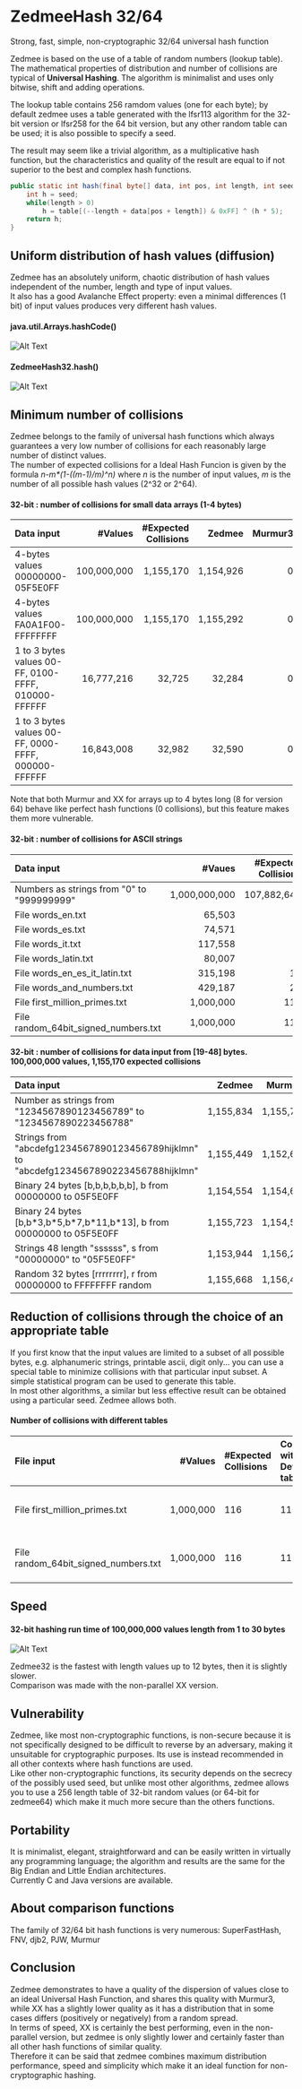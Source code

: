 # ZedmeeHash 32/64
Strong, fast, simple, non-cryptographic 32/64 universal hash function  

Zedmee is based on the use of a table of random numbers (lookup table). The mathematical properties of distribution and number of collisions are typical of **Universal Hashing**. The algorithm is minimalist and uses only bitwise, shift and adding operations.  

The lookup table contains 256 ramdom values (one for each byte); by default zedmee uses a table generated with the lfsr113 algorithm for the 32-bit version or lfsr258 for the 64 bit version, but any other random table can be used; it is also possible to specify a seed.  

The result may seem like a trivial algorithm, as a multiplicative hash function, but the characteristics and quality of the result are equal to if not superior to the best and complex hash functions.  

```java
public static int hash(final byte[] data, int pos, int length, int seed, final int[] table) {
	int h = seed;
	while(length > 0)
		h = table[(--length + data[pos + length]) & 0xFF] ^ (h * 5);
	return h;
}
``` 

## Uniform distribution of hash values (diffusion)
Zedmee has an absolutely uniform, chaotic distribution of hash values independent of the number, length and type of input values.  
It also has a good Avalanche Effect property: even a minimal differences (1 bit) of input values produces very different hash values.  

#### java.util.Arrays.hashCode()
![Alt Text](https://raw.githubusercontent.com/matteo65/ZedmeeHash/main/Resource/java_hash.png)
  
#### ZedmeeHash32.hash()
![Alt Text](https://raw.githubusercontent.com/matteo65/ZedmeeHash/main/Resource/zmh_distributions.png)

## Minimum number of collisions
Zedmee belongs to the family of universal hash functions which always guarantees a very low number of collisions for each reasonably large number of distinct values.  
The number of expected collisions for a Ideal Hash Funcion is given by the formula _n-m*(1-((m-1)/m)^n)_ where _n_ is the number of input values, _m_ is the number of all possible hash values (2^32 or 2^64).  

#### 32-bit : number of collisions for small data arrays (1-4 bytes)

Data input                                             |  #Values  |#Expected Collisions| Zedmee  | Murmur3|  XX 
:---                                                   |       ---:|                ---:|     ---:|    ---:| ---:
4-bytes values 00000000-05F5E0FF                       |100,000,000|           1,155,170|1,154,926|       0|    0
4-bytes values FA0A1F00-FFFFFFFF                       |100,000,000|           1,155,170|1,155,292|       0|    0
1 to 3 bytes values 00-FF, 0100-FFFF, 010000-FFFFFF    | 16,777,216|              32,725|   32,284|       0|    0
1 to 3 bytes values 00-FF, 0000-FFFF, 000000-FFFFFF    | 16,843,008|              32,982|   32,590|       0|    0  

Note that both Murmur and XX for arrays up to 4 bytes long (8 for version 64) behave like perfect hash functions (0 collisions), but this feature makes them more vulnerable.  

#### 32-bit : number of collisions for ASCII strings

Data input                                         |   #Vaues    |#Expected Collisions|    Zedmee |   Murmur3 |     XX
:---                                               |         ---:|                ---:|       ---:|       ---:|    ---:
Numbers as strings from "0" to "999999999"         |1,000,000,000| 107,882,641        |107,882,812|107,822,463|110,287,893
File words_en.txt                                  |    65,503   |         0          |          0|          0|          0
File words_es.txt                                  |    74,571   |         0          |          0|          2|          0
File words_it.txt                                  |   117,558   |         1          |          1|          0|          2
File words_latin.txt                               |    80,007   |         0          |          0|          1|          1
File words_en_es_it_latin.txt                      |   315,198   |        11          |          3|          9|          9
File words_and_numbers.txt                         |   429,187   |        21          |          5|         20|         19
File first_million_primes.txt                      |   1,000,000 |       116          |        110|        118|         85
File random_64bit_signed_numbers.txt               |   1,000,000 |       116          |        113|        110|        143

#### 32-bit : number of collisions for data input from [19-48] bytes. 100,000,000 values, 1,155,170 expected collisions

Data input                                                                             |  Zedmee   | Murmur3  |     XX   
:---                                                                                   |       ---:|      ---:|      ---:
Number as strings from "1234567890123456789" to "1234567890223456788"                  | 1,155,834 | 1,155,789|   808,693      
Strings from "abcdefg1234567890123456789hijklmn" to "abcdefg1234567890223456788hijklmn"| 1,155,449 | 1,152,600| 1,037,151  
Binary 24 bytes [b,b,b,b,b,b], b from 00000000 to 05F5E0FF                             | 1,154,554 | 1,154,653| 1,411,483
Binary 24 bytes [b,b\*3,b\*5,b\*7,b\*11,b\*13], b from 00000000 to 05F5E0FF            | 1,155,723 | 1,154,542| 1,160,003
Strings 48 length "ssssss", s from "00000000" to "05F5E0FF"                            | 1,153,944 | 1,156,254| 1,155,854
Random 32 bytes [rrrrrrrr], r from 00000000 to FFFFFFFF random                         | 1,155,668 | 1,156,450| 1,154,307


## Reduction of collisions through the choice of an appropriate table
If you first know that the input values are limited to a subset of all possible bytes, e.g. alphanumeric strings, printable ascii, digit only... you can use a special table to minimize collisions with that particular input subset. A simple statistical program can be used to generate this table.  
In most other algorithms, a similar but less effective result can be obtained using a particular seed. Zedmee allows both.  

#### Number of collisions with different tables

File input                   | #Values | #Expected Collisions |Collisions with Default table| Table (genTable())| Collisions 
:---                         |     ---:|               :---   |                       :---  |    :---           |     :---
File first_million_primes.txt|1,000,000|                   116|                         110 |187298315, 1315206703, -898698574, -282484222| 75
File random_64bit_signed_numbers.txt|1,000,000|            116|                         113 |-557943317, -1545483323, -942556476, -1399776912|74


## Speed
#### 32-bit hashing run time of 100,000,000 values length from 1 to 30 bytes
![Alt Text](https://raw.githubusercontent.com/matteo65/ZedmeeHash/main/Resource/32-bit_speed.png)

Zedmee32 is the fastest with length values up to 12 bytes, then it is slightly slower.  
Comparison was made with the non-parallel XX version.  

## Vulnerability
Zedmee, like most non-cryptographic functions, is non-secure because it is not specifically designed to be difficult to reverse by an adversary, making it unsuitable for cryptographic purposes. Its use is instead recommended in all other contexts where hash functions are used.  
Like other non-cryptographic functions, its security depends on the secrecy of the possibly used seed, but unlike most other algorithms, zedmee allows you to use a 256 length table of 32-bit random values (or 64-bit for zedmee64) which make it much more secure than the others functions.  


## Portability
It is minimalist, elegant, straightforward and can be easily written in virtually any programming language; the algorithm and results are the same for the Big Endian and Little Endian architectures.  
Currently C and Java versions are available.  


## About comparison functions
The family of 32/64 bit hash functions is very numerous: SuperFastHash, FNV, djb2, PJW, Murmur


## Conclusion
Zedmee demonstrates to have a quality of the dispersion of values close to an ideal Universal Hash Function, and shares this quality with Murmur3, while XX has a slightly lower quality as it has a distribution that in some cases differs (positively or negatively) from a random spread.  
In terms of speed, XX is certainly the best performing, even in the non-parallel version, but zedmee is only slightly lower and certainly faster than all other hash functions of similar quality.  
Therefore it can be said that zedmee combines maximum distribution performance, speed and simplicity which make it an ideal function for non-cryptographic hashing.  
